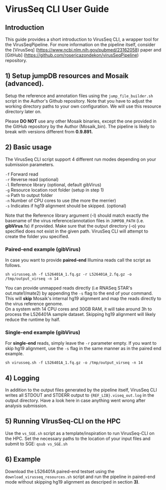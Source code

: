 # VirusSeq CLI User Guide

## Introduction

This guide provides a short introduction to VirusSeq CLI, a wrapper tool for the VirusSeqPipeline. For more information on the pipeline itself, consider the [VirusSeq] (https://www.ncbi.nlm.nih.gov/pubmed/23162058) paper and [GitHub] (https://github.com/rosericazondekon/virusSeqPipeline) repository.   

## 1) Setup jumpDB resources and Mosaik (advanced).

Setup the reference and annotation files using the `jump_file_builder.sh` script in the Author's Github repository. Note that you have to adjust the working directory paths to your own configuration. We will use this resource directory later on.

Please <b>DO NOT</b> use any other Mosaik binaries, except the one provided in the GitHub repository by the Author (Mosaik_bin). The pipeline is likely to break with versions different from <b>0.9.891.</b>

## 2) Basic usage   

The VirusSeq CLI script support 4 different run modes depending on your submission parameters. 


`-f` Forward read <br>
`-r` Reverse read (optional) <br>
`-l` Reference library (optional, default gibVirus)  <br>
`-g` Resource location root folder (setup in step 1)  <br>
`-o` Path to output folder <br>
`-n` Number of CPU cores to use (the more the merrier) <br>
`-s` Indicates if hg19 alignment should be skipped. (optional)

Note that the Reference library argument (-l) should match exactly the basename of the virus reference/annotation files in  `JUMPDB_PATH` (i.e. <b>gibVirus</b>.fa) if provided. Make sure that the output directory (-o) you specified does not exist in the given path. VirusSeq CLI will attempt to create the folder you specified.

### Paired-end example (gibVirus) ###

In case you want to provide <b>paired-end</b> Illumina reads call the script as follows. 

`sh virusseq.sh -f L526401A_1.fq.gz -r L526401A_2.fq.gz -o /tmp/output_virseq -n 14`

You can provide unmapped reads directly (i.e RNASeq STAR's out.mate1/mate2) by appending the `-s` flag to the end of your command. This will <b>skip</b> Mosaik's internal hg19 alignment and map the reads directly to the virus reference genome.  
On a system with 14 CPU cores and 30GB RAM, it will take around 3h to process the L526401A sample dataset. Skipping hg19 alignment will likely reduce the runtime by half. 

### Single-end example (gibVirus)

For <b>single-end</b> reads, simply leave the `-r` parameter empty. If you want to skip hg19 alignment, use the `-s` flag in the same manner as in the paired end example.    

`sh virusseq.sh -f L526401A_1.fq.gz -o /tmp/output_virseq -n 14`

## 4) Logging
In addition to the output files generated by the pipeline itself, VirusSeq CLI writes all STDOUT and STDERR output to `{REF_LIB}.viseq_out.log` in the output directory. Have a look here in case anything went wrong after analysis submission.


## 5) Running VIrusSeq-CLI on the HPC

Use the `vs_SGE.sh` script as a template/inspiration to run VirusSeq-CLI on the HPC. Set the necessary paths to the location of your input files and submit to SGE: `qsub vs_SGE.sh`


## 6) Example

Download the L526401A paired-end testset using the `download_virusseq_resources.sh` script and run the pipeline in paired-end mode without skipping hg19 alignment as descriped in section <b>3)</b>.  


















 
